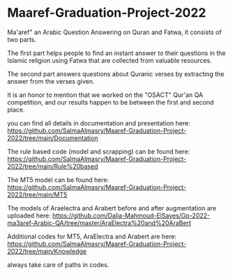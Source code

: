 # Maaref-Graduation-Project-2022

Ma'aref" an Arabic Question Answering on Quran and Fatwa, it consists of two parts.

The first part helps people to find an instant answer to their questions in the Islamic religion using Fatwa that are collected from valuable resources.

The second part answers questions about Quranic verses by extracting the answer from the verses given.

It is an honor to mention that we worked on the "OSACT" Qur'an QA competition, and our results happen to be between the first and second place.

you can find all details in documentation and presentation here: https://github.com/SalmaAlmasry/Maaref-Graduation-Project-2022/tree/main/Documentation

The rule based code (model and scrapping) can be found here: https://github.com/SalmaAlmasry/Maaref-Graduation-Project-2022/tree/main/Rule%20based

The MT5 model can be found here: https://github.com/SalmaAlmasry/Maaref-Graduation-Project-2022/tree/main/MT5

The models of Araelectra and Arabert before and after augmentation are uploaded here: https://github.com/Dalia-Mahmoud-ElSayes/Gp-2022-ma3aref-Arabic-QA/tree/master/AraElectra%20and%20AraBert

Additional codes for MT5, AraElectra and Arabert are here: https://github.com/SalmaAlmasry/Maaref-Graduation-Project-2022/tree/main/Knowledge

always take care of paths in codes.
